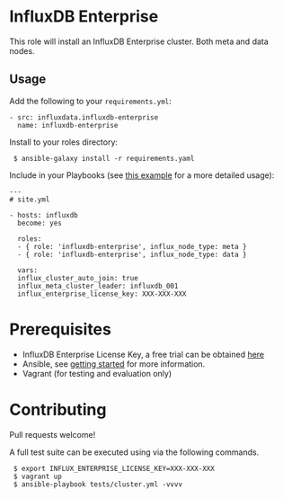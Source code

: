 # InfluxDB Enterprise

This role will install an InfluxDB Enterprise cluster. Both meta and data nodes.

## Usage

Add the following to your `requirements.yml`:

```
- src: influxdata.influxdb-enterprise
  name: influxdb-enterprise
```

Install to your roles directory:

` $ ansible-galaxy install -r requirements.yaml`

Include in your Playbooks (see [this example](https://github.com/influxdata/ansible-influxdb-enterprise/blob/master/tests/vagrant.yml) for a more detailed usage):

```
---
# site.yml

- hosts: influxdb
  become: yes

  roles:
  - { role: 'influxdb-enterprise', influx_node_type: meta }
  - { role: 'influxdb-enterprise', influx_node_type: data }

  vars:
  influx_cluster_auto_join: true
  influx_meta_cluster_leader: influxdb_001
  influx_enterprise_license_key: XXX-XXX-XXX
```

# Prerequisites

* InfluxDB Enterprise License Key, a free trial can be obtained [here](https://www.influxdata.com/products/)
* Ansible, see [getting started](https://www.ansible.com/get-started) for more information.
* Vagrant (for testing and evaluation only)

# Contributing

Pull requests welcome!

A full test suite can be executed using via the following commands.

```
 $ export INFLUX_ENTERPRISE_LICENSE_KEY=XXX-XXX-XXX
 $ vagrant up
 $ ansible-playbook tests/cluster.yml -vvvv
```
